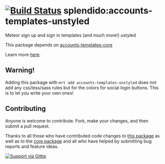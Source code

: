 [![Build Status](https://travis-ci.org/splendido/accounts-templates-unstyled.svg?branch=master)](https://travis-ci.org/splendido/accounts-templates-unstyled)
splendido:accounts-templates-unstyled
=====================================

Meteor sign up and sign in templates (and much more!) ustyled

This package depends on [accounts-templates-core](https://atmospherejs.com/package/accounts-templates-core)

Learn more [here](http://accounts-templates.meteor.com).


## Warning!

Adding this package with `mrt add accounts-templates-unstyled` does not add any css/less/sass rules but for the colors for social login buttons. This is to let you write your own ones!


## Contributing

Anyone is welcome to contribute. Fork, make your changes, and then submit a pull request.

Thanks to all those who have contributed code changes to [this package](https://github.com/splendido/accounts-templates-unstyled/graphs/contributors) as well as to the [core package](https://github.com/splendido/accounts-templates-core/graphs/contributors) and all who have helped by submitting bug reports and feature ideas.

[![Support via Gittip](https://rawgithub.com/twolfson/gittip-badge/0.2.0/dist/gittip.png)](https://www.gittip.com/splendido/)